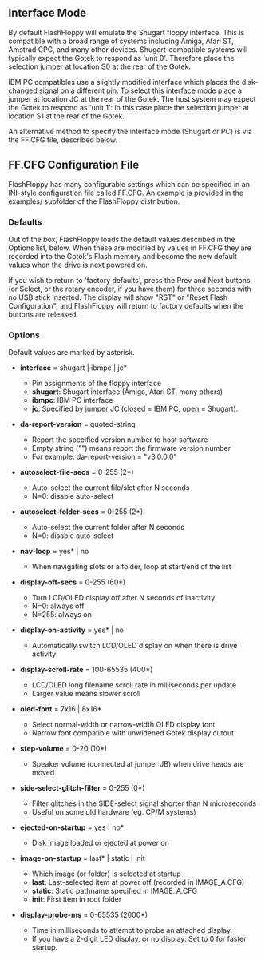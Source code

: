 ## Interface Mode

By default FlashFloppy will emulate the Shugart floppy interface. This
is compatible with a broad range of systems including Amiga, Atari ST,
Amstrad CPC, and many other devices. Shugart-compatible systems will
typically expect the Gotek to respond as 'unit 0'. Therefore place the
selection jumper at location S0 at the rear of the Gotek.

IBM PC compatibles use a slightly modified interface which places the
disk-changed signal on a different pin. To select this interface mode
place a jumper at location JC at the rear of the Gotek. The host
system may expect the Gotek to respond as 'unit 1': in this case place
the selection jumper at location S1 at the rear of the Gotek.

An alternative method to specify the interface mode (Shugart or PC) is
via the FF.CFG file, described below.

## FF.CFG Configuration File

FlashFloppy has many configurable settings which can be specified in
an INI-style configuration file called FF.CFG. An example is
provided in the examples/ subfolder of the FlashFloppy distribution.

### Defaults

Out of the box, FlashFloppy loads the default values described in the
Options list, below. When these are modified by values in FF.CFG they
are recorded into the Gotek's Flash memory and become the new default
values when the drive is next powered on.

If you wish to return to 'factory defaults', press the Prev and Next
buttons (or Select, or the rotary encoder, if you have them) for three
seconds with no USB stick inserted. The display will show "RST" or
"Reset Flash Configuration", and FlashFloppy will return to factory
defaults when the buttons are released.

### Options

Default values are marked by asterisk.

- **interface** = shugart | ibmpc | jc*
  - Pin assignments of the floppy interface
  - **shugart**: Shugart interface (Amiga, Atari ST, many others)
  - **ibmpc**: IBM PC interface
  - **jc**: Specified by jumper JC (closed = IBM PC, open = Shugart).

- **da-report-version** = quoted-string
  - Report the specified version number to host software
  - Empty string ("") means report the firmware version number
  - For example: da-report-version = "v3.0.0.0"

- **autoselect-file-secs** = 0-255 (2*)
  - Auto-select the current file/slot after N seconds
  - N=0: disable auto-select

- **autoselect-folder-secs** = 0-255 (2*)
  - Auto-select the current folder after N seconds
  - N=0: disable auto-select

- **nav-loop** = yes* | no
  - When navigating slots or a folder, loop at start/end of the list

- **display-off-secs** = 0-255 (60*)
  - Turn LCD/OLED display off after N seconds of inactivity
  - N=0: always off
  - N=255: always on

- **display-on-activity** = yes* | no
  - Automatically switch LCD/OLED display on when there is drive activity

- **display-scroll-rate** = 100-65535 (400*)
  - LCD/OLED long filename scroll rate in milliseconds per update
  - Larger value means slower scroll

- **oled-font** = 7x16 | 8x16*
  - Select normal-width or narrow-width OLED display font
  - Narrow font compatible with unwidened Gotek display cutout

- **step-volume** = 0-20 (10*)
  - Speaker volume (connected at jumper JB) when drive heads are moved

- **side-select-glitch-filter** = 0-255 (0*)
  - Filter glitches in the SIDE-select signal shorter than N microseconds
  - Useful on some old hardware (eg. CP/M systems)

- **ejected-on-startup** = yes | no*
  - Disk image loaded or ejected at power on

- **image-on-startup** = last* | static | init
  - Which image (or folder) is selected at startup
  - **last**: Last-selected item at power off (recorded in IMAGE_A.CFG)
  - **static**: Static pathname specified in IMAGE_A.CFG
  - **init**: First item in root folder

- **display-probe-ms** = 0-65535 (2000*)
  - Time in milliseconds to attempt to probe an attached display.
  - If you have a 2-digit LED display, or no display:
    Set to 0 for faster startup.
